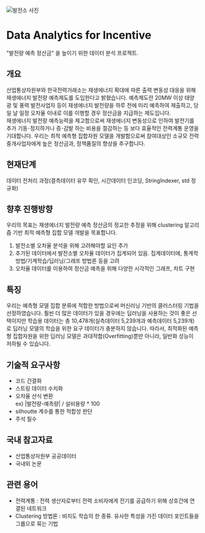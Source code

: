 ![발전소 사진](./image/plant.jpg)

# Data Analytics for Incentive
"발전량 예측 정산금" 을 높이기 위한 데이터 분석 프로젝트.

## 개요
산업통상자원부와 한국전력거래소는 [](https://motie.go.kr/motie/gov3.0/gov_openinfo/sajun/bbs/bbsView.do?bbs_seq_n=163324&bbs_cd_n=81) 재생에너지 확대에 따른 출력 변동성 대응을 위해 재생에너지 발전량 예측제도를 도입한다고 밝혔습니다. 예측제도란 20MW 이상 태양광 및 풍력 발전사업자 등이 재생에너지 발전량을 하루 전에 미리 예측하여 제출하고, 당일 날 일정 오차율 이내로 이를 이행할 경우 정산금을 지급하는 제도입니다. <br>재생에너지 발전량 예측능력을 제고함으로써 재생에너지 변동성으로 인하여 발전기를 추가 기동𐄁정지하거나 증𐄁감발 하는 비용을 절감하는 등 보다 효율적인 전력계통 운영을 기대합니다. 
우리는 최적 예측형 집합자원 모델을 개발함으로써 참여대상인 소규모 전력중개사업자에게 높은 정산금과, 정책품질의 향상을 추구합니다.

## 현재단계
데이터 전처리 과정(결측데이터 유무 확인, 시간데이터 인코딩, StringIndexer, std 정규화)

## 향후 진행방향
우리의 목표는 재생에너지 발전량 예측 정산금의 정교한 추정을 위해 clustering 알고리즘 기반 최적 예측형 집합 모델 개발을 목표합니다. 
1. 발전소별 오차율 분석을 위해 고려해야할 요인 추가
2. 추가된 데이터에서 발전소별 오차율 데이터가 집계되어 있음. 집계데이터에, 통계학 방법/기계학습/딥러닝/그래프 방법론 등을 고려
3. 오차율 데이터를 이용하여 정산금 예측을 위해 다양한 시각적인 그래프, 차트 구현

## 특징
우리는 예측형 모델 집합 분류에 적합한 방법으로써 머신러닝 기반의 클러스터링 기법을 선정하였습니다. 훨씬 더 많은 데이터가 있을 경우에는 딥러닝을 사용하는 것이 좋은 선택이지만 학습용 데이터는 총 10,478개(실측데이터 5,239개과 예측데이터 5,239개)로 딥러닝 모델의 학습을 위한 요구 데이터가 충분하지 않습니다. 따라서, 최적화된 예측형 집합자원을 위한 딥러닝 모델은 과대적합(Overfitting)뿐만 아니라, 일반화 성능이 저하될 수 있습니다.

## 기술적 요구사항
- 코드 간결화
- 스트링 데이터 수치화
- 오차율 산식 변환  
  ex) |발전량-예측량| / 설비용량 * 100
- silhoutte 계수를 통한 적합성 판단
- 주석 필수

## 국내 참고자료
- 산업통상자원부 공공데이터 
- 국내외 논문

## 관련 용어
- 전력계통 : 전력 생산자로부터 전력 소비자에게 전기를 공급하기 위해 상호간에 연결된 네트워크
- Clustering 방법론 : 비지도 학습의 한 종류. 유사한 특성을 가진 데이터 포인트들을 그룹으로 묶는 기법
